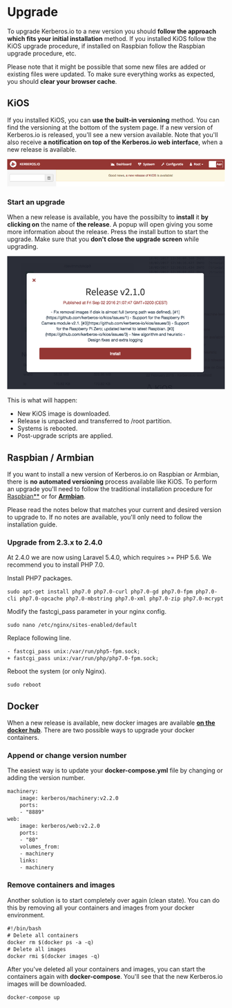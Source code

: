 # Upgrade

To upgrade Kerberos.io to a new version you should **follow the approach which fits your initial installation** method. If you installed KiOS follow the KiOS upgrade procedure, if installed on Raspbian follow the Raspbian upgrade procedure, etc.

Please note that it might be possible that some new files are added or existing files were updated. To make sure everything works as expected, you should **clear your browser cache**.

## KiOS

If you installed KiOS, you can **use the built-in versioning** method. You can find the versioning at the bottom of the system page. If a new version of Kerberos.io is released, you'll see a new version available. Note that you'll also receive **a notification on top of the Kerberos.io web interface**, when a new release is available.

![New release available](1_upgrade-newrelease.png)

### Start an upgrade

When a new release is available, you have the possibilty to **install** it **by clicking on** the name of **the release**. A popup will open giving you some more information about the release. Press the install button to start the upgrade. Make sure that you **don't close the upgrade screen** while upgrading.

![Install release](1_upgrade-install.png)

This is what will happen:

* New KiOS image is downloaded.
* Release is unpacked and transferred to /root partition.
* Systems is rebooted.
* Post-upgrade scripts are applied.

## Raspbian / Armbian

If you want to install a new version of Kerberos.io on Raspbian or Armbian, there is **no automated versioning** process available like KiOS. To perform an upgrade you'll need to follow the traditional installation procedure for [Raspbian**](/installation/Raspbian) or for [**Armbian**](/installation/Armbian).

Please read the notes below that matches your current and desired version to upgrade to. If no notes are available, you'll only need to follow the installation guide.

### Upgrade from 2.3.x to 2.4.0

At 2.4.0 we are now using Laravel 5.4.0, which requires >= PHP 5.6. We recommend you to install PHP 7.0.

Install PHP7 packages.

	sudo apt-get install php7.0 php7.0-curl php7.0-gd php7.0-fpm php7.0-cli php7.0-opcache php7.0-mbstring php7.0-xml php7.0-zip php7.0-mcrypt

Modify the fastcgi_pass parameter in your nginx config.

	sudo nano /etc/nginx/sites-enabled/default

Replace following line.

	- fastcgi_pass unix:/var/run/php5-fpm.sock;
	+ fastcgi_pass unix:/var/run/php/php7.0-fpm.sock;

Reboot the system (or only Nginx).

	sudo reboot

## Docker

When a new release is available, new docker images are available [**on the docker hub**](https://hub.docker.com/u/kerberos/). There are two possible ways to upgrade your docker containers.

### Append or change version number

The easiest way is to update your **docker-compose.yml** file by changing or adding the version number.

	machinery:
        image: kerberos/machinery:v2.2.0
        ports:
        - "8889"
    web:
        image: kerberos/web:v2.2.0
        ports:
        - "80"
        volumes_from:
        - machinery
        links:
        - machinery

### Remove containers and images

Another solution is to start completely over again (clean state). You can do this by removing all your containers and images from your docker environment.

	#!/bin/bash
	# Delete all containers
	docker rm $(docker ps -a -q)
	# Delete all images
	docker rmi $(docker images -q)

After you've deleted all your containers and images, you can start the containers again with **docker-compose**. You'll see that the new Kerberos.io images will be downloaded.

	docker-compose up
